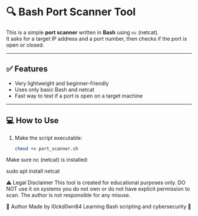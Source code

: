 # 🔍 Bash Port Scanner Tool

This is a simple **port scanner** written in **Bash** using `nc` (netcat).  
It asks for a target IP address and a port number, then checks if the port is open or closed.

---

## ✅ Features

- Very lightweight and beginner-friendly  
- Uses only basic Bash and netcat  
- Fast way to test if a port is open on a target machine

---

## 💻 How to Use

1. Make the script executable:

   ```bash
   chmod +x port_scanner.sh


Make sure nc (netcat) is installed:

sudo apt install netcat


⚠️ Legal Disclaimer
This tool is created for educational purposes only.
DO NOT use it on systems you do not own or do not have explicit permission to scan.
The author is not responsible for any misuse.


👤 Author
Made by l0ckd0wn84
Learning Bash scripting and cybersecurity 🚀
